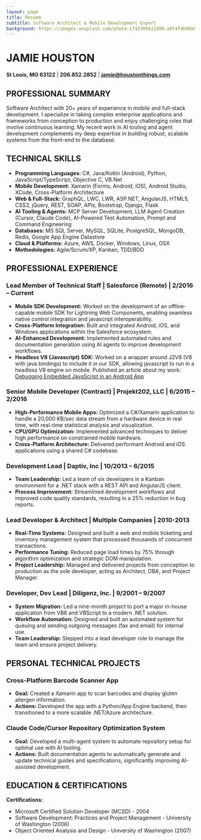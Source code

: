 ```yaml
---
layout: page
title: Resume
subtitle: Software Architect & Mobile Development Expert
background: https://images.unsplash.com/photo-1743309411498-a0f4f4b96b65?q=80&w=2670&auto=format&fit=crop&ixlib=rb-4.1.0&ixid=M3wxMjA3fDB8MHxwaG90by1wYWdlfHx8fGVufDB8fHx8fA%3D%3D
---
```


# JAMIE HOUSTON
**St Louis, MO 63122** | **206.852.2852** | **[jamie@houstonthings.com](mailto:jamie@houstonthings.com)**

## PROFESSIONAL SUMMARY

Software Architect with 20+ years of experience in mobile and full-stack development. I specialize in taking complex enterprise applications and frameworks from conception to production and enjoy challenging roles that involve continuous learning. My recent work in AI tooling and agent development complements my deep expertise in building robust, scalable systems from the front-end to the database.

## TECHNICAL SKILLS

- **Programming Languages:** C#, Java/Kotlin (Android), Python, JavaScript/TypeScript, Objective C, VB.Net
- **Mobile Development:** Xamarin (Forms, Android, iOS), Android Studio, XCode, Cross-Platform Architecture
- **Web & Full-Stack:** GraphQL, LWC, LWR, ASP.NET, AngularJS, HTML5, CSS3, jQuery, REST, SOAP, APIs, Bootstrap, Django, Flask
- **AI Tooling & Agents:** MCP Server Development, LLM Agent Creation (Cursor, Claude Code), AI-Powered Test Automation, Prompt and Command Engineering
- **Databases:** MS SQL Server, MySQL, SQLite, PostgreSQL, MongoDB, Redis, Google App Engine Datastore
- **Cloud & Platforms:** Azure, AWS, Docker, Windows, Linux, OSX
- **Methodologies:** Agile/Scrum/XP, Kanban, TDD/BDD

## PROFESSIONAL EXPERIENCE

### Lead Member of Technical Staff | Salesforce (Remote) | 2/2016 – Current

- **Mobile SDK Development:** Worked on the development of an offline-capable mobile SDK for Lightning Web Components, enabling seamless native control integration and javascript interoperability.
- **Cross-Platform Integration:** Built and integrated Android, iOS, and Windows applications within the Salesforce ecosystem.
- **AI-Enhanced Development:** Implemented automated rules and documentation generation using AI agents to improve development workflows.
- **Headless V8 (Javascript) SDK:** Worked on a wrapper around J2V8 (V8 with java bindings) to include it in our SDK, allowing javascript to run in a headless V8 engine on mobile. Published an article about my work: [Debugging Embedded JavaScript in an Android App](https://medium.com/salesforce-engineering/debugging-embedded-javascript-in-an-android-app-using-chrome-devtools-8553864ee09c)

### Senior Mobile Developer (Contract) | Projekt202, LLC | 6/2015 – 2/2016

- **High-Performance Mobile Apps:** Optimized a C#/Xamarin application to handle a 20,000 KB/sec data stream from a hardware device in real time, with real-time statistical analysis and visualization.
- **CPU/GPU Optimization:** Implemented advanced techniques to deliver high performance on constrained mobile hardware.
- **Cross-Platform Architecture:** Delivered performant Android and iOS applications using a shared C# codebase.

### Development Lead | Daptiv, Inc | 10/2013 – 6/2015

- **Team Leadership:** Led a team of six developers in a Kanban environment for a .NET stack with a REST API and AngularJS client.
- **Process Improvement:** Streamlined development workflows and improved code quality standards, resulting in a 25% reduction in bug reports.

### Lead Developer & Architect | Multiple Companies | 2010-2013

- **Real-Time Systems:** Designed and built a web and mobile ticketing and inventory management system that processed thousands of concurrent transactions.
- **Performance Tuning:** Reduced page load times by 75% through algorithm optimization and strategic DOM manipulation.
- **Project Leadership:** Managed and delivered projects from conception to production as the sole developer, acting as Architect, DBA, and Project Manager.

### Developer, Dev Lead | Diligenz, Inc. | 9/2001 – 9/2007

- **System Migration:** Led a nine-month project to port a major in-house application from VB6 and VBScript to a modern .NET solution.
- **Workflow Automation:** Designed and built an automated system for queuing and sending outgoing messages (fax and email) for internal use.
- **Team Leadership:** Stepped into a lead developer role to manage the team and ensure project delivery.

## PERSONAL TECHNICAL PROJECTS

### Cross-Platform Barcode Scanner App
- **Goal:** Created a Xamarin app to scan barcodes and display gluten allergen information.
- **Actions:** Developed the app with a Python/App Engine backend, then transitioned to a more scalable .NET/Azure architecture.

### Claude Code/Cursor Repository Optimization System
- **Goal:** Developed a multi-agent system to automate repository setup for optimal use with AI tooling.
- **Actions:** Built documentation agents to automatically generate and update technical guides and specifications, significantly improving AI-assisted development.

## EDUCATION & CERTIFICATIONS

**Certifications:**
- Microsoft Certified Solution Developer (MCSD) - 2004
- Software Development: Practices and Project Management - University of Washington (2006)
- Object Oriented Analysis and Design - University of Washington (2007)